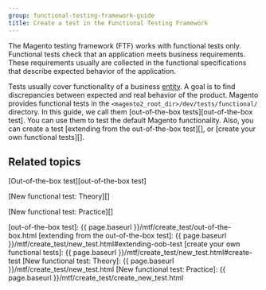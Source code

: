 ```yaml
---
group: functional-testing-framework-guide
title: Create a test in the Functional Testing Framework
---
```


The Magento testing framework (FTF) works with functional tests only. Functional tests check that an application meets business requirements. These requirements usually are collected in the functional specifications that describe expected behavior of the application.

Tests usually cover functionality of a business [entity](https://glossary.magento.com/entity). A goal is to find discrepancies between expected and real behavior of the product.
Magento provides functional tests in the `<magento2_root_dir>/dev/tests/functional/` directory. In this guide, we call them [out-of-the-box tests][out-of-the-box test]. You can use them to test the default Magento functionality. Also, you can create a test [extending from the out-of-the-box test][], or [create your own functional tests][].

## Related topics

[Out-of-the-box test][out-of-the-box test]

[New functional test: Theory][]

[New functional test: Practice][]

<!-- LINK DEFINITIONS -->

[out-of-the-box test]: {{ page.baseurl }}/mtf/create_test/out-of-the-box.html
[extending from the out-of-the-box test]: {{ page.baseurl }}/mtf/create_test/new_test.html#extending-oob-test
[create your own functional tests]: {{ page.baseurl }}/mtf/create_test/new_test.html#create-test
[New functional test: Theory]: {{ page.baseurl }}/mtf/create_test/new_test.html
[New functional test: Practice]: {{ page.baseurl }}/mtf/create_test/create_new_test.html
